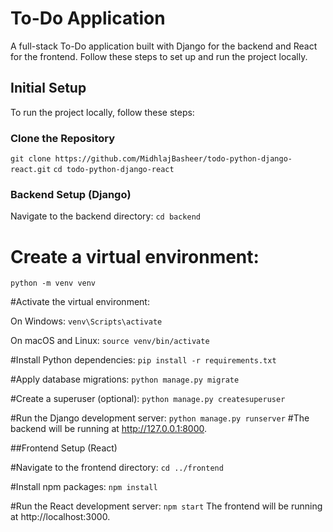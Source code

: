 # To-Do Application

A full-stack To-Do application built with Django for the backend and React for the frontend. Follow these steps to set up and run the project locally.

## Initial Setup

To run the project locally, follow these steps:

### Clone the Repository
``` git clone https://github.com/MidhlajBasheer/todo-python-django-react.git ```
``` cd todo-python-django-react ```

### Backend Setup (Django)
Navigate to the backend directory:
``` cd backend ```
# Create a virtual environment:


``` python -m venv venv ```

#Activate the virtual environment:

On Windows:
``` venv\Scripts\activate ```

On macOS and Linux:
``` source venv/bin/activate ```

#Install Python dependencies:
``` pip install -r requirements.txt ```

#Apply database migrations:
``` python manage.py migrate ```

#Create a superuser (optional):
``` python manage.py createsuperuser ```

#Run the Django development server:
``` python manage.py runserver ```
#The backend will be running at http://127.0.0.1:8000.

##Frontend Setup (React)

#Navigate to the frontend directory:
``` cd ../frontend ```

#Install npm packages:
``` npm install ```

#Run the React development server:
``` npm start ```
The frontend will be running at http://localhost:3000.

